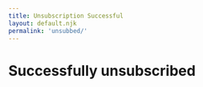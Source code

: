 ```yaml
---
title: Unsubscription Successful
layout: default.njk
permalink: 'unsubbed/'
---
```


<style>

#unsub-success #content {
  display: grid;
  align-items: start;
  justify-items: center;
}

</style>

<div class="container" id="unsub-success">
  <div id="header">
    <h1>Successfully unsubscribed</h1>
    <div class="separator"></div>
  </div>
  <div id="container-footer">
    <div class="separator"></div>
  </div>
</div>
